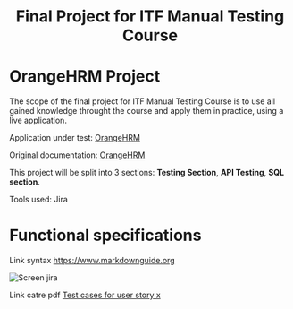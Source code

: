 #  <h1 align="center"> Final Project for ITF Manual Testing Course <h1>
# OrangeHRM Project
The scope of the final project for ITF Manual Testing Course is to use all gained knowledge throught the course and apply them in practice, using a live application. 

Application under test: [OrangeHRM](https://opensource-demo.orangehrmlive.com/web/index.php/auth/login)

Original documentation: [OrangeHRM](https://www.orangehrm.com/assets/Files/Complete-Administrative-User-Guide.pdf?url=/Files/Complete-Administrative-User-Guide.pdf)

This project will be split into 3 sections: **Testing Section**, **API Testing**, **SQL section**. 

Tools used: Jira

# Functional specifications



Link syntax <https://www.markdownguide.org>







![Screen jira](https://github.com/ElenaBlejan/Proiect-Practic-Testare-Manuala/blob/main/screen%20jira.JPG)



Link catre pdf  [Test cases for user story x](https://github.com/ElenaBlejan/Proiect-Practic-Testare-Manuala/blob/main/TES-12.pdf)

